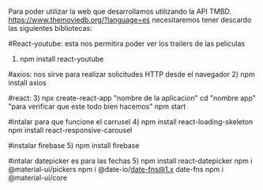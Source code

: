 Para poder utilizar la web que desarrollamos utilizando la API TMBD.
https://www.themoviedb.org/?language=es
necesitaremos tener descardo las siguientes bibliotecas:

#React-youtube: esta nos permitira poder ver los trailers de las peliculas
1) npm install react-youtube

#axios: nos sirve para realizar solicitudes HTTP desde el navegador
2) npm install axios

#react:
3) npx create-react-app "nombre de la aplicacion"
cd "nombre app"
"para verificar que este todo bien hacemos" npm start 

#intalar para que funcione el carrusel 
4)  npm install react-loading-skeleton
    npm install react-responsive-carousel
 
#instalar firebase 
5) npm install firebase

#intalar datepicker es para las fechas
5)  npm install react-datepicker
    npm i @material-ui/pickers
    npm i @date-io/date-fns@1.x date-fns
    npm i @material-ui/core


